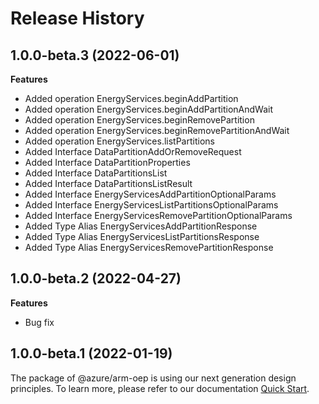 # Release History
    
## 1.0.0-beta.3 (2022-06-01)
    
**Features**

  - Added operation EnergyServices.beginAddPartition
  - Added operation EnergyServices.beginAddPartitionAndWait
  - Added operation EnergyServices.beginRemovePartition
  - Added operation EnergyServices.beginRemovePartitionAndWait
  - Added operation EnergyServices.listPartitions
  - Added Interface DataPartitionAddOrRemoveRequest
  - Added Interface DataPartitionProperties
  - Added Interface DataPartitionsList
  - Added Interface DataPartitionsListResult
  - Added Interface EnergyServicesAddPartitionOptionalParams
  - Added Interface EnergyServicesListPartitionsOptionalParams
  - Added Interface EnergyServicesRemovePartitionOptionalParams
  - Added Type Alias EnergyServicesAddPartitionResponse
  - Added Type Alias EnergyServicesListPartitionsResponse
  - Added Type Alias EnergyServicesRemovePartitionResponse
    
## 1.0.0-beta.2 (2022-04-27)

**Features**

  - Bug fix
    
## 1.0.0-beta.1 (2022-01-19)

The package of @azure/arm-oep is using our next generation design principles. To learn more, please refer to our documentation [Quick Start](https://aka.ms/js-track2-quickstart).
